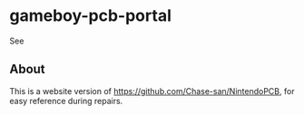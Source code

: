 # gameboy-pcb-portal

See

## About

This is a website version of https://github.com/Chase-san/NintendoPCB, for easy reference during repairs.

